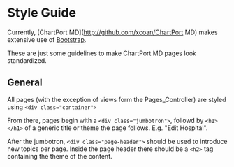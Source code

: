 # Style Guide
Currently, [ChartPort MD](http://github.com/xcoan/ChartPort MD) makes extensive use of [Bootstrap](http://http://getbootstrap.com/).

These are just some guidelines to make ChartPort MD pages look standardized.

## General
All pages (with the exception of views form the Pages_Controller) are styled using `<div class="container">`

From there, pages begin with a `<div class="jumbotron">`, followd by `<h1></h1>` of a generic title or theme the page follows. E.g. "Edit Hospital".

After the jumbotron, `<div class="page-header">` should be used to introduce new topics per page.  Inside the page header there should be a `<h2>` tag containing the theme of the content.
